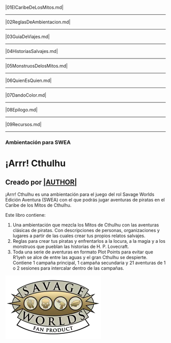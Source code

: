 |01ElCaribeDeLosMitos.md|

***

|02ReglasDeAmbientacion.md|

***

|03GuiaDeViajes.md|

***

|04HistoriasSalvajes.md|

***

|05MonstruosDelosMitos.md|

***

|06QuienEsQuien.md|

***

|07DandoColor.md|

***

|08Epilogo.md|

***

|09Recursos.md|

***

### Ambientación para SWEA

# ¡Arrr! Cthulhu

## Creado por [|AUTHOR|](|AUTHOR_URL|)

¡Arrr! Cthulhu es una ambientación para el juego del rol Savage Worlds Edición Aventura (SWEA) con el que podrás jugar aventuras de piratas en el Caribe de los Mitos de Cthulhu.

Este libro contiene:

1.  Una ambientación que mezcla los Mitos de Cthulhu con las aventuras clásicas de piratas. Con descripciones de personas, organizaciones y lugares a partir de las cuales crear tus propios relatos salvajes.
2.  Reglas para crear tus piratas y enfrentarlos a la locura, a la magia y a los monstruos que pueblan las historias de H. P. Lovecraft.
3.  Toda una serie de aventuras en formato Plot Points para evitar que R’lyeh se alce de entre las aguas y el gran Cthulhu se despierte. Contiene 1 campaña principal, 1 campaña secundaria y 21 aventuras de 1 o 2 sesiones para intercalar dentro de las campañas.

![Logo Pinnacle](./images/pinnaclelogo.webp)